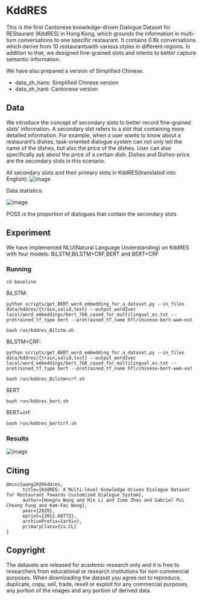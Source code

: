 # KddRES
This is the first Cantonese knowledge-driven Dialogue Dataset for REStaurant (KddRES) in Hong Kong, which grounds the information in multi-turn conversations to one specific restaurant. It contains 0.8k conversations which derive from 10 restaurantswith various styles in different regions. In addition to that, we designed fine-grained slots and intents to better capture semantic information.

We have also prepared a version of Simplified Chinese.
- data_zh_hans: Simplified Chinese version
- data_zh_hant: Cantonese version
## Data
We introduce the concept of secondary slots to better record fine-grained slots’ information. A secondary slot refers to a slot that containing more detailed information. For example, when a user wants to know about a restaurant’s dishes, task-oriented dialogue system can not only tell the name of the dishes, but also the price of the dishes. User can also specifically ask about the price of a certain dish. Dishes and Dishes-price are the secondary slots in this scenario.

All secondary slots and their primary slots in KddRES(translated into English):
![image](https://github.com/ruleGreen/KddRES/blob/master/secondary_slot.png)

Data statistics:

![image](https://github.com/ruleGreen/KddRES/blob/master/statistic.png)

POSS is the proportion of dialogues that contain the secondary slots
## Experiment
We have implemented NLU(Natural Language Understanding) on KddRES with four models: BiLSTM,BiLSTM+CRF,BERT and BERT+CRF
### Running
```
cd baseline
```
BiLSTM:
```
python scripts/get_BERT_word_embedding_for_a_dataset.py --in_files data/kddres/{train,valid,test} --output_word2vec local/word_embeddings/bert_768_cased_for_multilingual_es.txt --pretrained_tf_type bert --pretrained_tf_name hfl/chinese-bert-wwm-ext
```
```
bash run/kddres_Bilstm.sh
```
BiLSTM+CRF:
```
python scripts/get_BERT_word_embedding_for_a_dataset.py --in_files data/kddres/{train,valid,test} --output_word2vec local/word_embeddings/bert_768_cased_for_multilingual_es.txt --pretrained_tf_type bert --pretrained_tf_name hfl/chinese-bert-wwm-ext
```
```
bash run/kddres_Bilstm+crf.sh
```
BERT
```
bash run/kddres_bert.sh
```
BERT+crf
```
bash run/kddres_bertcrf.sh
```
### Results
![image](https://github.com/ruleGreen/KddRES/blob/master/result.png)
## Citing

```
@misc{wang2020kddres,
      title={KddRES: A Multi-level Knowledge-driven Dialogue Dataset for Restaurant Towards Customized Dialogue System}, 
      author={Hongru Wang and Min Li and Zimo Zhou and Gabriel Pui Cheong Fung and Kam-Fai Wong},
      year={2020},
      eprint={2011.08772},
      archivePrefix={arXiv},
      primaryClass={cs.CL}
}
```

## Copyright

The datasets are released for academic research only and it is free to researchers from educational or research institutions for non-commercial purposes. When downloading the dataset you agree not to reproduce, duplicate, copy, sell, trade, resell or exploit for any commercial purposes, any portion of the images and any portion of derived data.

